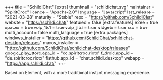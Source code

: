 +++
title = "SchildiChat"
[extra]
thumbnail = "schildichat.svg"
maintainer = "SpiritCroc"
licence = "Apache-2.0"
language = "Javascript"
last_release = "2023-03-28"
maturity = "Stable"
repo = "https://github.com/SchildiChat"
website = "https://schildi.chat/"
featured = false
[extra.features]
e2ee = true
spaces = true
voip_1to1 = true
voip_jitsi = true
widgets = true
sso = true
multi_account = false
multi_language = true
[extra.packages]
windows_installer = "https://github.com/SchildiChat/schildichat-desktop/releases"
macos_installer = "https://github.com/SchildiChat/schildichat-desktop/releases"
google_play_store.app_id = "de.spiritcroc.riotx"
f_droid.app_id = "de.spiritcroc.riotx"
flathub.app_id = "chat.schildi.desktop"
webapp = "https://app.schildi.chat/"
+++

Based on Element, with a more traditional instant messaging experience.
